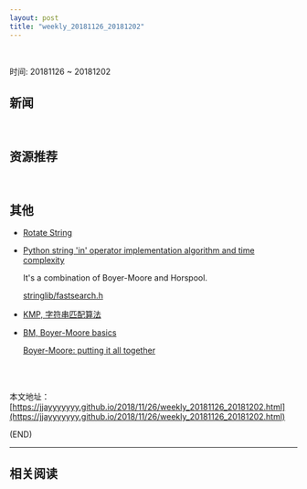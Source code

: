 ```yaml
---
layout: post
title: "weekly_20181126_20181202"
---
```



<br>

时间: 20181126 ~ 20181202

##	新闻

<br>

##	资源推荐

<br>

##	其他

*	[Rotate String](https://leetcode.com/problems/rotate-string/solution/)

*	[Python string 'in' operator implementation algorithm and time complexity](https://stackoverflow.com/questions/18139660/python-string-in-operator-implementation-algorithm-and-time-complexity)

	It's a combination of Boyer-Moore and Horspool.

	[stringlib/fastsearch.h](https://hg.python.org/cpython/file/a206f952668e/Objects/stringlib/fastsearch.h)

*	[KMP, 字符串匹配算法](https://www.youtube.com/watch?v=dgPabAsTFa8)

*	[BM, Boyer-Moore basics](https://www.youtube.com/watch?v=4Xyhb72LCX4)

	[Boyer-Moore: putting it all together](https://www.youtube.com/watch?v=Wj606N0IAsw)

	<br><br>

本文地址：[https://jjayyyyyyy.github.io/2018/11/26/weekly_20181126_20181202.html](https://jjayyyyyyy.github.io/2018/11/26/weekly_20181126_20181202.html)

(END)

---

##	相关阅读
